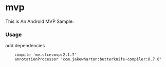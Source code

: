 # mvp
This is An Android MVP Sample. <br/>

### Usage
add dependencies
```
    compile 'me.sfce:mvp:2.1.7'
    annotationProcessor 'com.jakewharton:butterknife-compiler:8.7.0'
```


